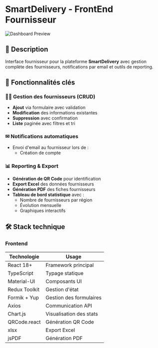 # SmartDelivery - FrontEnd Fournisseur

![Dashboard Preview](https://via.placeholder.com/800x400?text=Dashboard+Preview) <!-- Remplacez par une vraie image -->

## 📌 Description
Interface fournisseur pour la plateforme **SmartDelivery** avec gestion complète des fournisseurs, notifications par email et outils de reporting.

## 🌟 Fonctionnalités clés

### 🧑‍💻 Gestion des fournisseurs (CRUD)
- **Ajout** via formulaire avec validation
- **Modification** des informations existantes
- **Suppression** avec confirmation
- **Liste** paginée avec filtres et tri

### ✉ Notifications automatiques
- Envoi d'email au fournisseur lors de :
  - Création de compte
 
### 📊 Reporting & Export
- **Génération de QR Code** pour identification
- **Export Excel** des données fournisseurs
- **Génération PDF** des fiches fournisseurs
- **Tableau de bord statistique** avec :
  - Nombre de fournisseurs par région
  - Évolution mensuelle
  - Graphiques interactifs

## 🛠 Stack technique

### Frontend
| Technologie | Usage |
|-------------|-------|
| React 18+ | Framework principal |
| TypeScript | Typage statique |
| Material-UI | Composants UI |
| Redux Toolkit | Gestion d'état |
| Formik + Yup | Gestion des formulaires |
| Axios | Communication API |
| Chart.js | Visualisation des stats |
| QRCode.react | Génération QR Code |
| xlsx | Export Excel |
| jsPDF | Génération PDF |


